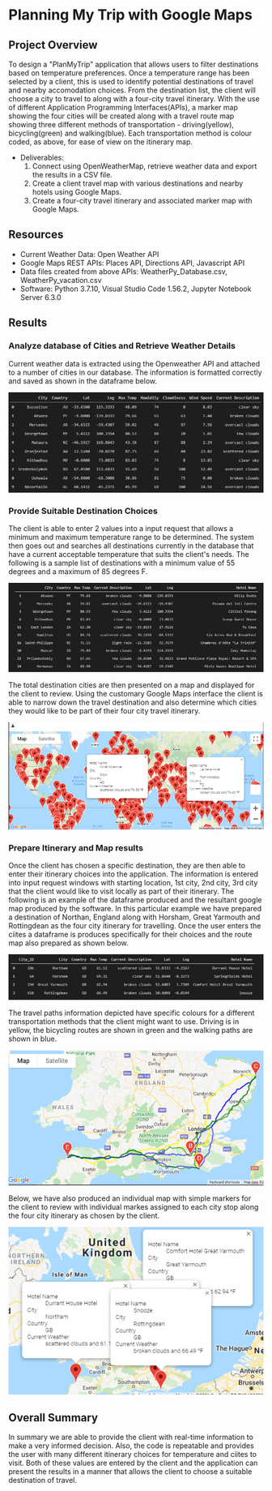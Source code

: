 # Planning My Trip with Google Maps

## Project Overview

To design a "PlanMyTrip" application that allows users to filter destinations based on temperature preferences. Once a temperature range has been selected by a client, this is used to identify potential destinations of travel and nearby accomodation choices. From the destination list, the client will choose a city to travel to along with a four-city travel itinerary. With the use of different Application Programming Interfaces(APIs), a marker map showing the four cities will be created along with a travel route map showing three different methods of transportation  - driving(yellow), bicycling(green) and walking(blue). Each transportation method is colour coded, as above, for ease of view on the itinerary map.

- Deliverables:
  1. Connect using OpenWeatherMap, retrieve weather data and export the results in a CSV file.
  2. Create a client travel map with various destinations and nearby hotels using Google Maps. 
  3. Create a four-city travel itinerary and associated marker map with Google Maps.

## Resources
- Current Weather Data: Open Weather API
- Google Maps REST APIs: Places API, Directions API, Javascript API
- Data files created from above APIs: WeatherPy_Database.csv, WeatherPy_vacation.csv
- Software: Python 3.7.10, Visual Studio Code 1.56.2, Jupyter Notebook Server 6.3.0

## Results

### Analyze database of Cities and Retrieve Weather Details

Current weather data is extracted using the Openweather API and attached to a number of cities in our database. The information is formatted correctly and saved as shown in the dataframe below.

![City Destinations](Weather_Database/City_Destinations.png)


### Provide Suitable Destination Choices

 The client is able to enter 2 values into a input request that allows a minimum and maximum temperature range to be determined. The system then goes out and searches all destinations currently in the database that have a current acceptable temperature that suits the client's needs. The following is a sample list of destinations with a minimum value of 55 degrees and a maximum of 85 degrees F.

![Hotel Destinations](Vacation_Search/Hotel_Destinations.png)

The total destination cities are then presented on a map and displayed for the client to review. Using the customary Google Maps interface the client is able to narrow down the travel destination and also determine which cities they would like to be part of their four city travel itinerary.

![Gmap Hotels](Vacation_Search/WeatherPy_vacation_map.png)


### Prepare Itinerary and Map results

Once the client has chosen a specific destination, they are then able to enter their itinerary choices into the application. The information is entered into input request windows with starting location, 1st city, 2nd city, 3rd city that the client would like to visit locally as part of their itinerary. The following is an example of the dataframe produced and the resultant google map produced by the software. In this particular example we have prepared a destination of Northan, England along with Horsham, Great Yarmouth and Rottingdean as the four city itinerary for travelling. Once the user enters the ciites a dataframe is produces specifically for their choices and the route map also prepared as shown below.
 
![Four Cities](Vacation_Itinerary/four_city_dataframe.png)

The travel paths information depicted have specific colours for a different transportation methods that the client might want to use. Driving is in yellow, the bicycling routes are shown in green and the walking paths are shown in blue.

![Travelling England](Vacation_Itinerary/WeatherPy_travel_map.png)

Below, we have also produced an individual map with simple markers for the client to review with individual markes assigned to each city stop along the four city itinerary as chosen by the client.

![England Markers](Vacation_Itinerary/WeatherPy_travel_map_markers.png)

## Overall Summary

In summary we are able to provide the client with real-time information to make a very informed decision. Also, the code is repeatable and provides the user with many different itinerary choices for temperature and ciites to visit. Both of these values are entered by the client and the application can present the results in a manner that allows the client to choose a suitable destination of travel.